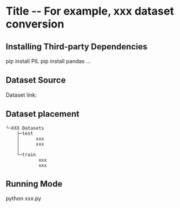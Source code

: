 # Title -- For example, xxx dataset conversion

## Installing Third-party Dependencies

pip install PIL
pip install pandas
...

## Dataset Source

Dataset link: <xxx>

## Dataset placement

```text
└─XXX Datasets
    ├─test
    │      xxx
    │      xxx
    │
    └─train
            xxx
            xxx
```

## Running Mode

python xxx.py